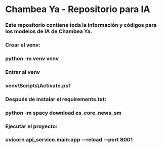 # Chambea Ya - Repositorio para IA

### Este repositorio contiene toda la información y códigos para los modelos de IA de Chambea Ya.

### Crear el venv:
### python -m venv venv

### Entrar al venv
### venv\Scripts\Activate.ps1

### Después de instalar el requirements.txt:
### python -m spacy download es_core_news_sm

### Ejecutar el proyecto:
### uvicorn api_service.main:app --reload --port 8001